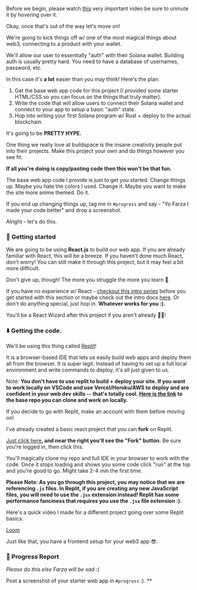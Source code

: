 Before we begin, please watch [this](https://giphy.com/clips/hamlet-jJjb9AUHOiP3nJJMdy) very important video be sure to unmute it by hovering over it.

Okay, once that's out of the way let's move on!

We're going to kick things off w/ one of the most magical things about web3, connecting to a product with your wallet.

We'll allow our user to essentially "auth" with their Solana wallet. Building auth is usually pretty hard. You need to have a database of usernames, password, etc.

In this case it's **a lot** easier than you may think! Here's the plan:

1. Get the base web app code for this project (I provided some starter HTML/CSS so you can focus on the things that truly matter).
2. Write the code that will allow users to connect their Solana wallet and connect to your app to setup a basic "auth" state.
3. Hop into writing your first Solana program w/ Rust + deploy to the actual blockchain.

It's going to be **PRETTY HYPE.** 

One thing we really love at buildspace is the insane creativity people put into their projects. Make this project your own and do things however you see fit.

**If all you're doing is copy/pasting code then this won't be that fun.**

The base web app code I provide is just to get you started. Change things up. Maybe you hate the colors I used. Change it. Maybe you want to make the site more anime themed. Do it.

If you end up changing things up, tag me in `#progress` and say -  "Yo Farza I made your code better" and drop a screenshot.

Alright - let's do this.

### 🏁 **Getting started**

We are going to be using **React.js** to build our web app. If you are already familiar with React, this will be a breeze. If you haven't done much React, don't worry! You can still make it through this project, but it may feel a bit more difficult.

Don't give up, though! The more you struggle the more you learn 🧠.

If you have no experience w/ React - [checkout this intro series](https://scrimba.com/learn/learnreact) before you get started with this section or maybe check out the intro docs [here](https://reactjs.org/docs/getting-started.html). Or don't do anything special, just hop in. **Whatever works for you :).**

You'll be a React Wizard after this project if you aren't already 🧙‍♂!

### ⬇️ Getting the code.

We'll be using this thing called [Replit](https://replit.com/~)!

It is a browser-based IDE that lets us easily build web apps and deploy them all from the browser. It is super legit. Instead of having to set up a full local environment and write commands to deploy, it's all just given to us.

Note: **You don't have to use replit to build + deploy your site. If you want to work locally on VSCode and use Vercel/Heroku/AWS to deploy and are confident in your web dev skills -- that's totally cool. [Here is the link](https://github.com/buildspace/gif-portal-starter) to the base repo you can clone and work on locally.**

If you decide to go with Replit, make an account with them before moving on!

I've already created a basic react project that you can **fork** on Replit.

[Just click here](https://replit.com/@adilanchian/gif-portal-starter-project?v=1)**, and near the right you'll see the "Fork" button.** Be sure you're logged in, then click this.

You'll magically clone my repo and full IDE in your browser to work with the code. Once it stops loading and shows you some code click "run" at the top and you're good to go. Might take 2-4 min the first time.

**Please Note: As you go through this project, you may notice that we are referencing `.js` files. In Replit, if you are creating any new JavaScript files, you will need to use the `.jsx` extension instead! Replit has some performance fanciness that requires you use the `.jsx` file extension :).**

Here's a quick video I made for a different project going over some Replit basics:

[Loom](https://www.loom.com/share/babd8d81b83b4af2a196d6ea656e379a)

Just like that, you have a frontend setup for your web3 app 😎.

### 🚨 Progress Report

*Please do this else Farza will be sad :(*

Post a screenshot of your starter web app in `#progress` :).
**
